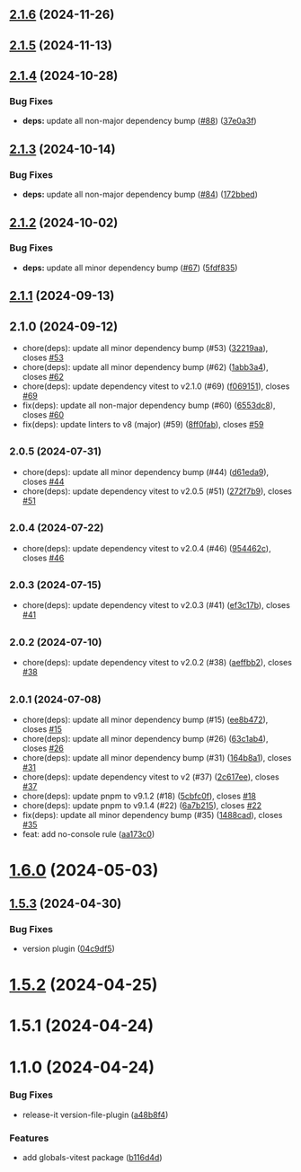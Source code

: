 

## [2.1.6](https://github.com/FRSOURCE/toolkit/compare/globals-vitest-v2.1.5...${npm.name}-v2.1.6) (2024-11-26)

## [2.1.5](https://github.com/FRSOURCE/toolkit/compare/globals-vitest-v2.1.4...${npm.name}-v2.1.5) (2024-11-13)

## [2.1.4](https://github.com/FRSOURCE/toolkit/compare/globals-vitest-v2.1.3...${npm.name}-v2.1.4) (2024-10-28)


### Bug Fixes

* **deps:** update all non-major dependency bump ([#88](https://github.com/FRSOURCE/toolkit/issues/88)) ([37e0a3f](https://github.com/FRSOURCE/toolkit/commit/37e0a3f2fa9585a1ac65d8f6c62a866a5514a15a))

## [2.1.3](https://github.com/FRSOURCE/toolkit/compare/globals-vitest-v2.1.2...${npm.name}-v2.1.3) (2024-10-14)


### Bug Fixes

* **deps:** update all non-major dependency bump ([#84](https://github.com/FRSOURCE/toolkit/issues/84)) ([172bbed](https://github.com/FRSOURCE/toolkit/commit/172bbed31dd5283eabb73757f00ecf2b76dc5a8a))

## [2.1.2](https://github.com/FRSOURCE/toolkit/compare/globals-vitest-v2.1.1...${npm.name}-v2.1.2) (2024-10-02)


### Bug Fixes

* **deps:** update all minor dependency bump ([#67](https://github.com/FRSOURCE/toolkit/issues/67)) ([5fdf835](https://github.com/FRSOURCE/toolkit/commit/5fdf83530f3f29d81e40282454422a9e214bf889))

## [2.1.1](https://github.com/FRSOURCE/toolkit/compare/globals-vitest-v2.1.0...${npm.name}-v2.1.1) (2024-09-13)

## 2.1.0 (2024-09-12)

* chore(deps): update all minor dependency bump (#53) ([32219aa](https://github.com/FRSOURCE/toolkit/commit/32219aa)), closes [#53](https://github.com/FRSOURCE/toolkit/issues/53)
* chore(deps): update all minor dependency bump (#62) ([1abb3a4](https://github.com/FRSOURCE/toolkit/commit/1abb3a4)), closes [#62](https://github.com/FRSOURCE/toolkit/issues/62)
* chore(deps): update dependency vitest to v2.1.0 (#69) ([f069151](https://github.com/FRSOURCE/toolkit/commit/f069151)), closes [#69](https://github.com/FRSOURCE/toolkit/issues/69)
* fix(deps): update all non-major dependency bump (#60) ([6553dc8](https://github.com/FRSOURCE/toolkit/commit/6553dc8)), closes [#60](https://github.com/FRSOURCE/toolkit/issues/60)
* fix(deps): update linters to v8 (major) (#59) ([8ff0fab](https://github.com/FRSOURCE/toolkit/commit/8ff0fab)), closes [#59](https://github.com/FRSOURCE/toolkit/issues/59)

## <small>2.0.5 (2024-07-31)</small>

* chore(deps): update all minor dependency bump (#44) ([d61eda9](https://github.com/FRSOURCE/toolkit/commit/d61eda9)), closes [#44](https://github.com/FRSOURCE/toolkit/issues/44)
* chore(deps): update dependency vitest to v2.0.5 (#51) ([272f7b9](https://github.com/FRSOURCE/toolkit/commit/272f7b9)), closes [#51](https://github.com/FRSOURCE/toolkit/issues/51)

## <small>2.0.4 (2024-07-22)</small>

* chore(deps): update dependency vitest to v2.0.4 (#46) ([954462c](https://github.com/FRSOURCE/toolkit/commit/954462c)), closes [#46](https://github.com/FRSOURCE/toolkit/issues/46)

## <small>2.0.3 (2024-07-15)</small>

* chore(deps): update dependency vitest to v2.0.3 (#41) ([ef3c17b](https://github.com/FRSOURCE/toolkit/commit/ef3c17b)), closes [#41](https://github.com/FRSOURCE/toolkit/issues/41)

## <small>2.0.2 (2024-07-10)</small>

* chore(deps): update dependency vitest to v2.0.2 (#38) ([aeffbb2](https://github.com/FRSOURCE/toolkit/commit/aeffbb2)), closes [#38](https://github.com/FRSOURCE/toolkit/issues/38)

## <small>2.0.1 (2024-07-08)</small>

* chore(deps): update all minor dependency bump (#15) ([ee8b472](https://github.com/FRSOURCE/toolkit/commit/ee8b472)), closes [#15](https://github.com/FRSOURCE/toolkit/issues/15)
* chore(deps): update all minor dependency bump (#26) ([63c1ab4](https://github.com/FRSOURCE/toolkit/commit/63c1ab4)), closes [#26](https://github.com/FRSOURCE/toolkit/issues/26)
* chore(deps): update all minor dependency bump (#31) ([164b8a1](https://github.com/FRSOURCE/toolkit/commit/164b8a1)), closes [#31](https://github.com/FRSOURCE/toolkit/issues/31)
* chore(deps): update dependency vitest to v2 (#37) ([2c617ee](https://github.com/FRSOURCE/toolkit/commit/2c617ee)), closes [#37](https://github.com/FRSOURCE/toolkit/issues/37)
* chore(deps): update pnpm to v9.1.2 (#18) ([5cbfc0f](https://github.com/FRSOURCE/toolkit/commit/5cbfc0f)), closes [#18](https://github.com/FRSOURCE/toolkit/issues/18)
* chore(deps): update pnpm to v9.1.4 (#22) ([6a7b215](https://github.com/FRSOURCE/toolkit/commit/6a7b215)), closes [#22](https://github.com/FRSOURCE/toolkit/issues/22)
* fix(deps): update all minor dependency bump (#35) ([1488cad](https://github.com/FRSOURCE/toolkit/commit/1488cad)), closes [#35](https://github.com/FRSOURCE/toolkit/issues/35)
* feat: add no-console rule ([aa173c0](https://github.com/FRSOURCE/toolkit/commit/aa173c0))

# [1.6.0](https://github.com/FRSOURCE/toolkit/compare/globals-vitest-v1.5.3...${npm.name}-v1.6.0) (2024-05-03)

## [1.5.3](https://github.com/FRSOURCE/toolkit/compare/globals-vitest-v1.5.2...${npm.name}-v1.5.3) (2024-04-30)


### Bug Fixes

* version plugin ([04c9df5](https://github.com/FRSOURCE/toolkit/commit/04c9df55187b4da0f6f53b559aa54764c36baf91))

# [1.5.2](https://github.com/FRSOURCE/toolkit/compare/globals-vitest-v1.5.1...${npm.name}-v1.5.2) (2024-04-25)

# 1.5.1 (2024-04-24)

# 1.1.0 (2024-04-24)


### Bug Fixes

* release-it version-file-plugin ([a48b8f4](https://github.com/FRSOURCE/toolkit/commit/a48b8f419d2af2c62684d1f1311c97f1a4bb1757))


### Features

* add globals-vitest package ([b116d4d](https://github.com/FRSOURCE/toolkit/commit/b116d4d33afc239ca4a384c9a1bd117e89634761))
